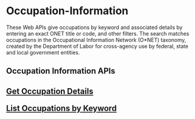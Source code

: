 # Occupation-Information
These Web APIs give occupations by keyword and associated details by entering an exact ONET title or code, and other filters. The search matches occupations in the Occupational Information Network (O*NET) taxonomy, created by the Department of Labor for cross-agency use by federal, state and local government entities.

<h2>Occupation Information APIs<h2>

<a href="https://www.careeronestop.org/Developers/WebAPI/Occupation/get-occupation-details.aspx">Get Occupation Details</a>

<a href="https://www.careeronestop.org/Developers/WebAPI/Occupation/list-occupations-by-keyword.aspx"> List Occupations by Keyword</a>
